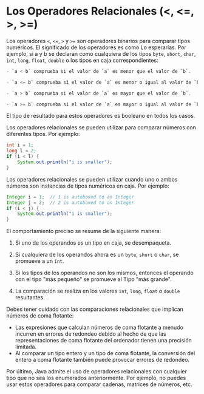 # Los Operadores Relacionales (<, <=, >, >=)
Los operadores `<`, `<=`, `>` y `>=` son operadores binarios para comparar tipos numéricos.
El significado de los operadores es como Lo esperarías.
Por ejemplo, si a y b se declaran como cualquiera de los tipos `byte`, `short`, `char`, `int`, `long`, `float`, `double` o
los tipos en caja correspondientes:
```java
- `a < b` comprueba si el valor de `a` es menor que el valor de `b`.

- `a <= b` comprueba si el valor de `a` es menor o igual al valor de `b`.

- `a > b` comprueba si el valor de `a` es mayor que el valor de `b`.

- `a >= b` comprueba si el valor de `a` es mayor o igual al valor de `b`.
```
El tipo de resultado para estos operadores es booleano en todos los casos.

Los operadores relacionales se pueden utilizar para comparar números con diferentes tipos. Por ejemplo:
```java
int i = 1;
long l = 2;
if (i < l) {
    System.out.println("i is smaller");
}
```
Los operadores relacionales se pueden utilizar cuando uno o ambos números son instancias de tipos numéricos en caja. Por ejemplo:
```java
Integer i = 1;  // 1 is autoboxed to an Integer
Integer j = 2;  // 2 is autoboxed to an Integer 
if (i < j) {
    System.out.println("i is smaller");
}
```

El comportamiento preciso se resume de la siguiente manera:

1. Si uno de los operandos es un tipo en caja, se desempaqueta.

2. Si cualquiera de los operandos ahora es un `byte`, `short` o `char`, se promueve a un `int`.

3. Si los tipos de los operandos no son los mismos, entonces el operando con el tipo "más pequeño" se promueve al
Tipo "más grande".

4. La comparación se realiza en los valores `int`, `long`, `float` o `double` resultantes.

Debes tener cuidado con las comparaciones relacionales que implican números de coma flotante:

* Las expresiones que calculan números de coma flotante a menudo incurren en errores de redondeo debido al hecho de que las representaciones de coma flotante del ordenador tienen una precisión limitada.
* Al comparar un tipo entero y un tipo de coma flotante, la conversión del entero a coma flotante también puede provocar errores de redondeo.

Por último, Java admite el uso de operadores relacionales con cualquier tipo que no sea los enumerados anteriormente.
Por ejemplo, no puedes usar estos operadores para comparar cadenas, matrices de números, etc.

